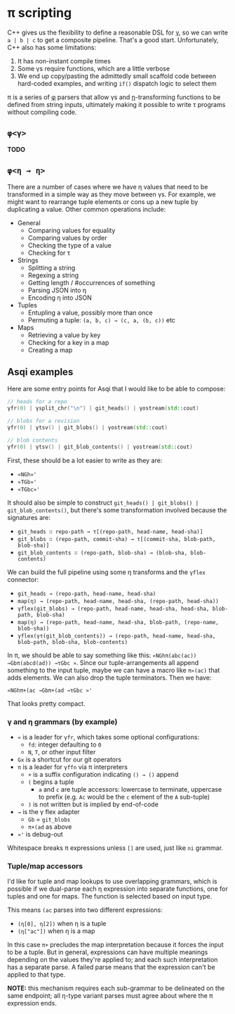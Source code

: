 # π scripting
C++ gives us the flexibility to define a reasonable DSL for [γ](gamma.md), so we can write `a | b | c` to get a composite pipeline. That's a good start. Unfortunately, C++ also has some limitations:

1. It has non-instant compile times
2. Some γs require functions, which are a little verbose
3. We end up copy/pasting the admittedly small scaffold code between hard-coded examples, and writing `if()` dispatch logic to select them

π is a series of [φ](phi.md) parsers that allow γs and [η](eta.md)-transforming functions to be defined from string inputs, ultimately making it possible to write τ programs without compiling code.


## `φ<γ>`
**TODO**


## `φ<η → η>`
There are a number of cases where we have η values that need to be transformed in a simple way as they move between γs. For example, we might want to rearrange tuple elements or cons up a new tuple by duplicating a value. Other common operations include:

+ General
  + Comparing values for equality
  + Comparing values by order
  + Checking the type of a value
  + Checking for τ
+ Strings
  + Splitting a string
  + Regexing a string
  + Getting length / #occurrences of something
  + Parsing JSON into η
  + Encoding η into JSON
+ Tuples
  + Entupling a value, possibly more than once
  + Permuting a tuple: `(a, b, c) → (c, a, (b, c))` etc
+ Maps
  + Retrieving a value by key
  + Checking for a key in a map
  + Creating a map


## Asqi examples
Here are some entry points for Asqi that I would like to be able to compose:

```cpp
// heads for a repo
γfr(0) | γsplit_chr("\n") | git_heads() | γostream(std::cout)

// blobs for a revision
γfr(0) | γtsv() | git_blobs() | γostream(std::cout)

// blob contents
γfr(0) | γtsv() | git_blob_contents() | γostream(std::cout)
```

First, these should be a lot easier to write as they are:

+ `«NGh»'`
+ `«TGb»'`
+ `«TGbc»'`

It should also be simple to construct `git_heads() | git_blobs() | git_blob_contents()`, but there's some transformation involved because the signatures are:

+ `git_heads ∷ repo-path → τ[(repo-path, head-name, head-sha)]`
+ `git_blobs ∷ (repo-path, commit-sha) → τ[(commit-sha, blob-path, blob-sha)]`
+ `git_blob_contents ∷ (repo-path, blob-sha) → (blob-sha, blob-contents)`

We can build the full pipeline using some η transforms and the `γflex` connector:

+ `git_heads → (repo-path, head-name, head-sha)`
+ `map(η) → (repo-path, head-name, head-sha, (repo-path, head-sha))`
+ `γflex(git_blobs) → (repo-path, head-name, head-sha, head-sha, blob-path, blob-sha)`
+ `map(η) → (repo-path, head-name, head-sha, blob-path, (repo-name, blob-sha))`
+ `γflex(γτ(git_blob_contents)) → (repo-path, head-name, head-sha, blob-path, blob-sha, blob-contents)`

In π, we should be able to say something like this: `«NGhπ(abc(ac)) →Gbπ(abcd(ad)) →τGbc »`. Since our tuple-arrangements all append something to the input tuple, maybe we can have a macro like `π«(ac)` that adds elements. We can also drop the tuple terminators. Then we have:

```
«NGhπ+(ac →Gbπ+(ad →τGbc »'
```

That looks pretty compact.


### γ and η grammars (by example)
+ `«` is a leader for `γfr`, which takes some optional configurations:
  + `fd`: integer defaulting to `0`
  + `N`, `T`, or other input filter
+ `Gx` is a shortcut for our git operators
+ `π` is a leader for `γffn` via π interpreters
  + `+` is a suffix configuration indicating `() → ()` append
  + `(` begins a tuple
    + `a` and `c` are tuple accessors: lowercase to terminate, uppercase to prefix (e.g. `Ac` would be the `c` element of the `A` sub-tuple)
  + `)` is not written but is implied by end-of-code
+ `→` is the γ flex adapter
  + `Gb` = `git_blobs`
  + `π+(ad` as above
+ `»'` is debug-out

Whitespace breaks π expressions unless `[]` are used, just like `ni` grammar.


### Tuple/map accessors
I'd like for tuple and map lookups to use overlapping grammars, which is possible if we dual-parse each η expression into separate functions, one for tuples and one for maps. The function is selected based on input type.

This means `(ac` parses into two different expressions:

+ `(η[0], η[2])` when η is a tuple
+ `(η["ac"])` when η is a map

In this case `π+` precludes the map interpretation because it forces the input to be a tuple. But in general, expressions can have multiple meanings depending on the values they're applied to; and each such interpretation has a separate parse. A failed parse means that the expression can't be applied to that type.

**NOTE:** this mechanism requires each sub-grammar to be delineated on the same endpoint; all η-type variant parses must agree about where the π expression ends.
